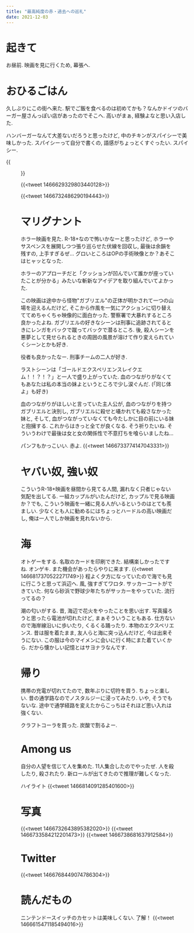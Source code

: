 ```yaml
---
title: "最高純度の赤・過去への巡礼"
date: 2021-12-03
---
```


# 起きて
お昼前. 映画を見に行くため, 幕張へ.

# おひるごはん
久しぶりにこの街へ来た. 駅でご飯を食べるのは初めてかも？なんかドイツのバーガー屋さんっぽい店があったのでそこへ. 高いがまぁ, 経験よなと思い入店した.

ハンバーガーなんて大差ないだろうと思ったけど, 中のチキンがスパイシーで美味しかった. スパイシーって自分で書くの, 語感がちょっとくすぐったい. スパイシー.

{{<figure src="/media/2021-12-03-lunch.jpeg" alt="lunch">}}

{{<tweet 1466629329803440128>}}

{{<tweet 1466732486290194443>}}
# マリグナント
ホラー映画を見た. R-18+なので怖いかなーと思ったけど, ホラーやサスペンスを展開しつつ張り巡らせた伏線を回収し, 最後は余韻を残すの, 上手すぎるぜ... グロいところはOPの手術映像とか？あそこはヒャッとなった.

ホラーのアプローチだと「クッションが凹んでいて誰かが座っていたことが分かる」みたいな斬新なアイデアを取り組んでいてよかった.

この映画は途中から怪物"ガブリエル"の正体が明かされて一つの山場を迎えるんだけど, そこから作風を一気にアクションに切り替えててめちゃくちゃ映像的に面白かった. 警察署で大暴れするところ良かったよね. ガブリエルの好きなシーンは刑事に追跡されてるときにレンガをバックで蹴ってバックで潜るところ. 後, 殺人シーンを悪夢として見せられるときの周囲の風景が溶けて作り変えられていくシーンとかも好き.

役者も良かったなー. 刑事チームの二人が好き.

ラストシーンは「ゴールドエクスペリエンスレイクエム！！？！？」と一人で盛り上がっていた. 血のつながりがなくてもあなたは私の本当の妹よというところで少し涙ぐんだ. (「同じ体よ」も好き)

血のつながりがほしいと言っていた主人公が, 血のつながりを持つガブリエルと決別し, ガブリエルに殺せと囁かれても殺さなかった妹と, そして, 血がつながっていなくても今たしかに目の前にいる妹と抱擁する. これからはきっと全てが良くなる. そう祈りたいね. そういうわけで最後は女と女の関係性で不意打ちを喰らいましたね...

パンフもかっこいい. 赤よ.
{{<tweet 1466733774147043331>}}
# ヤバい奴, 強い奴
こういうR-18+映画を昼間から見てる人間, 漏れなく只者じゃない気配を出してる. 一組カップルがいたんだけど, カップルで見る映画か？でも, こういう映画を一緒に見る人がいるというのはとても羨ましい. 少なくとも人に勧めるにはちょっとハードルの高い映画だし, 俺は一人でしか映画を見れないから.

# 海
オトゲーをする. 名取のカードを印刷できた. 結構楽しかったですね. オンゲキ. また機会があったらやりに来ます.
{{<tweet 1466817370522271749>}}
程よく夕方になっていたので海でも見に行こうと思って浜辺へ. 風, 強すぎてワロタ. サッカーコートができていた. 何なら砂浜で野球少年たちがサッカーをやっていた. 流行ってるの？

潮の匂いがする. 昔, 海辺で花火をやったことを思い出す. 写真撮ろうと思ったら電池が切れたけど, まぁそういうこともある. 仕方ないので海岸線沿いに歩いたり, くるくる踊ったり. 本物のエクスペリエンス. 昔は服を着たまま, 友人らと海に突っ込んだけど, 今は出来そうにない. この服は今のマイメンに会いに行く時にまた着ていくから. だから懐かしい記憶とはサヨナラなんです.

# 帰り
携帯の充電が切れてたので, 数年ぶりに切符を買う. ちょっと楽しい. 昔の通学路なのでノスタルジーに浸ってみたり. いや, そうでもないな. 途中で通学経路を変えたからこっちはそれほど思い入れは強くない.

クラフトコーラを買った. 炭酸で割るよー.
# Among us
自分の人望を信じて人を集めた. 11人集合したのでやったぜ. 人を殺したり, 殺されたり. 新ロールが出てきたので推理が難しくなった.

ハイライト
{{<tweet 1466814091285401600>}}
# 写真
{{<tweet 1466732643895382020>}}
{{<tweet 1466733584212201473>}}
{{<tweet 1466738681637912584>}}

# Twitter
{{<tweet 1466768449074786304>}}

# 読んだもの
ニンテンドースイッチのカセットは美味しくない. 了解！
{{<tweet 1466615471185494016>}}